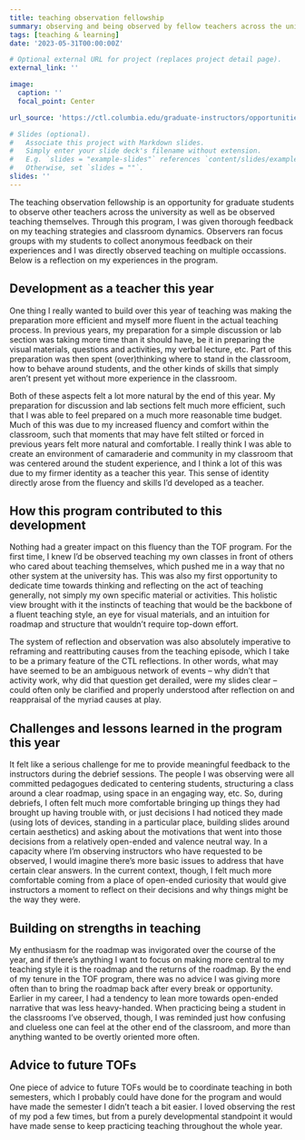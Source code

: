 ```yaml
---
title: teaching observation fellowship
summary: observing and being observed by fellow teachers across the university
tags: [teaching & learning]
date: '2023-05-31T00:00:00Z'

# Optional external URL for project (replaces project detail page).
external_link: ''

image:
  caption: ''
  focal_point: Center

url_source: 'https://ctl.columbia.edu/graduate-instructors/opportunities-for-graduate-students/teaching-observation-fellows/'

# Slides (optional).
#   Associate this project with Markdown slides.
#   Simply enter your slide deck's filename without extension.
#   E.g. `slides = "example-slides"` references `content/slides/example-slides.md`.
#   Otherwise, set `slides = ""`.
slides: ''
---
```


The teaching observation fellowship is an opportunity for graduate students to observe other teachers across the university as well as be observed teaching themselves. Through this program, I was given thorough feedback on my teaching strategies and classroom dynamics. Observers ran focus groups with my students to collect anonymous feedback on their experiences and I was directly observed teaching on multiple occassions. Below is a reflection on my experiences in the program.

## Development as a teacher this year

One thing I really wanted to build over this year of teaching was making the preparation more efficient and myself more fluent in the actual teaching process. In previous years, my preparation for a simple discussion or lab section was taking more time than it should have, be it in preparing the visual materials, questions and activities, my verbal lecture, etc. Part of this preparation was then spent (over)thinking where to stand in the classroom, how to behave around students, and the other kinds of skills that simply aren’t present yet without more experience in the classroom.

Both of these aspects felt a lot more natural by the end of this year. My preparation for discussion and lab sections felt much more efficient, such that I was able to feel prepared on a much more reasonable time budget. Much of this was due to my increased fluency and comfort within the classroom, such that moments that may have felt stilted or forced in previous years felt more natural and comfortable. I really think I was able to create an environment of camaraderie and community in my classroom that was centered around the student experience, and I think a lot of this was due to my firmer identity as a teacher this year. This sense of identity directly arose from the fluency and skills I’d developed as a teacher.

## How this program contributed to this development

Nothing had a greater impact on this fluency than the TOF program. For the first time, I knew I’d be observed teaching my own classes in front of others who cared about teaching themselves, which pushed me in a way that no other system at the university has. This was also my first opportunity to dedicate time towards thinking and reflecting on the act of teaching generally, not simply my own specific material or activities. This holistic view brought with it the instincts of teaching that would be the backbone of a fluent teaching style, an eye for visual materials, and an intuition for roadmap and structure that wouldn’t require top-down effort.

The system of reflection and observation was also absolutely imperative to reframing and reattributing causes from the teaching episode, which I take to be a primary feature of the CTL reflections. In other words, what may have seemed to be an ambiguous network of events – why didn’t that activity work, why did that question get derailed, were my slides clear ­­– could often only be clarified and properly understood after reflection on and reappraisal of the myriad causes at play.

## Challenges and lessons learned in the program this year

It felt like a serious challenge for me to provide meaningful feedback to the instructors during the debrief sessions. The people I was observing were all committed pedagogues dedicated to centering students, structuring a class around a clear roadmap, using space in an engaging way, etc. So, during debriefs, I often felt much more comfortable bringing up things they had brought up having trouble with, or just decisions I had noticed they made (using lots of devices, standing in a particular place, building slides around certain aesthetics) and asking about the motivations that went into those decisions from a relatively open-ended and valence neutral way. In a capacity where I’m observing instructors who have requested to be observed, I would imagine there’s more basic issues to address that have certain clear answers. In the current context, though, I felt much more comfortable coming from a place of open-ended curiosity that would give instructors a moment to reflect on their decisions and why things might be the way they were.

## Building on strengths in teaching

My enthusiasm for the roadmap was invigorated over the course of the year, and if there’s anything I want to focus on making more central to my teaching style it is the roadmap and the returns of the roadmap. By the end of my tenure in the TOF program, there was no advice I was giving more often than to bring the roadmap back after every break or opportunity. Earlier in my career, I had a tendency to lean more towards open-ended narrative that was less heavy-handed. When practicing being a student in the classrooms I’ve observed, though, I was reminded just how confusing and clueless one can feel at the other end of the classroom, and more than anything wanted to be overtly oriented more often.

## Advice to future TOFs

One piece of advice to future TOFs would be to coordinate teaching in both semesters, which I probably could have done for the program and would have made the semester I didn’t teach a bit easier. I loved observing the rest of my pod a few times, but from a purely developmental standpoint it would have made sense to keep practicing teaching throughout the whole year.